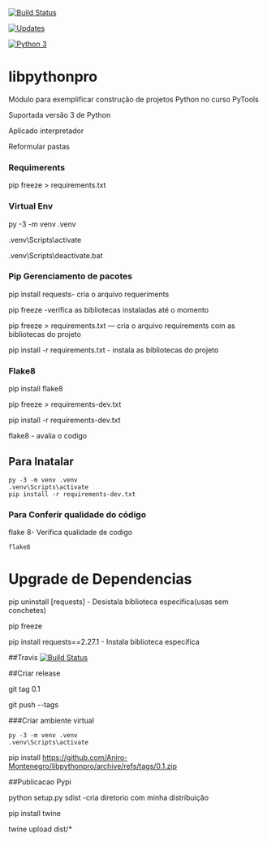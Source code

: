[![Build Status](https://app.travis-ci.com/Aniro-Montenegro/libpythonpro.svg?branch=main)](https://app.travis-ci.com/Aniro-Montenegro/libpythonpro)

[![Updates](https://pyup.io/repos/github/Aniro-Montenegro/libpythonpro/shield.svg)](https://pyup.io/repos/github/Aniro-Montenegro/libpythonpro/)

[![Python 3](https://pyup.io/repos/github/Aniro-Montenegro/libpythonpro/python-3-shield.svg)](https://pyup.io/repos/github/Aniro-Montenegro/libpythonpro/)

# libpythonpro
Módulo para exemplificar construção de projetos Python no curso PyTools

Suportada versão 3 de Python

Aplicado interpretador

Reformular pastas

### Requimerents

pip freeze > requirements.txt

### Virtual Env

py -3 -m venv .venv

.venv\Scripts\activate

.venv\Scripts\deactivate.bat

### Pip Gerenciamento de pacotes

pip install requests- cria o arquivo requeriments

pip freeze  -verifica as bibliotecas instaladas até o momento

pip freeze > requirements.txt   — cria o arquivo requirements com as bibliotecas do projeto


pip install -r requirements.txt - instala as bibliotecas do projeto

### Flake8

pip install flake8

pip freeze > requirements-dev.txt

pip install -r requirements-dev.txt

flake8 - avalia o codigo

## Para Inatalar

````commandline
py -3 -m venv .venv
.venv\Scripts\activate
pip install -r requirements-dev.txt
````

### Para Conferir qualidade do código
flake 8- Verifica qualidade de codigo
````commandline
flake8
````

# Upgrade de Dependencias

pip uninstall [requests] - Desistala biblioteca especifica(usas sem conchetes)

pip freeze

pip install requests==2.27.1 - Instala biblioteca especifica

##Travis
[![Build Status](https://app.travis-ci.com/Aniro-Montenegro/libpythonpro.svg?branch=main)](https://app.travis-ci.com/Aniro-Montenegro/libpythonpro)



##Criar release

git tag 0.1

git push --tags

###Criar ambiente virtual

````commandline
py -3 -m venv .venv
.venv\Scripts\activate
````
pip install https://github.com/Aniro-Montenegro/libpythonpro/archive/refs/tags/0.1.zip


##Publicacao Pypi

python setup.py sdist   -cria diretorio com minha distribuição

pip install twine

twine upload dist/*
